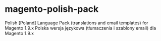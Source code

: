 # magento-polish-pack
Polish [Poland] Language Pack (translations and email templates) for Magento 1.9.x
Polska wersja językowa (tłumaczenia i szablony email) dla Magento 1.9.x
